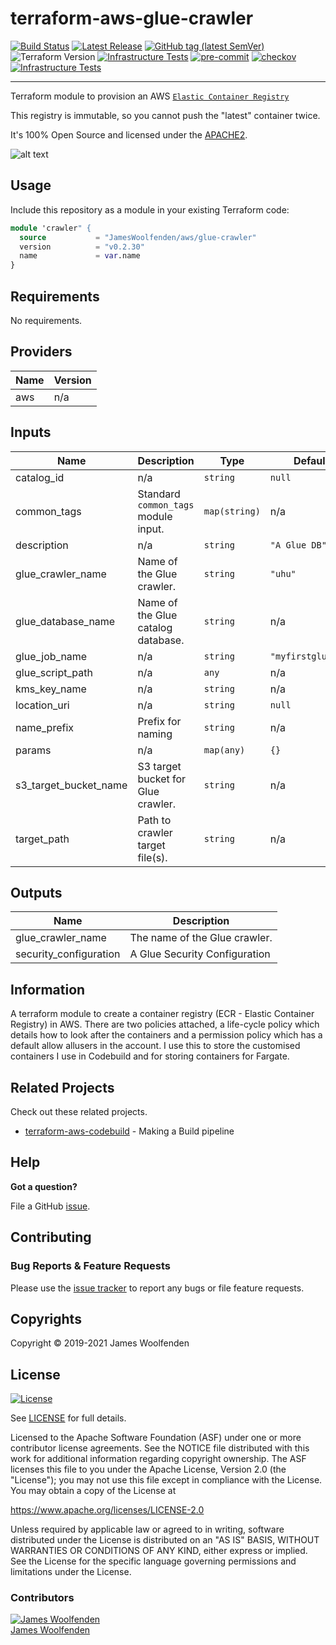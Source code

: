 # terraform-aws-glue-crawler

[![Build Status](https://github.com/JamesWoolfenden/terraform-aws-glue-crawler/workflows/Verify%20and%20Bump/badge.svg?branch=master)](https://github.com/JamesWoolfenden/terraform-aws-glue-crawler)
[![Latest Release](https://img.shields.io/github/release/JamesWoolfenden/terraform-aws-glue-crawler.svg)](https://github.com/JamesWoolfenden/terraform-aws-glue-crawler/releases/latest)
[![GitHub tag (latest SemVer)](https://img.shields.io/github/tag/JamesWoolfenden/terraform-aws-apigateway.svg?label=latest)](https://github.com/JamesWoolfenden/terraform-aws-apigateway/releases/latest)
![Terraform Version](https://img.shields.io/badge/tf-%3E%3D0.14.0-blue.svg)
[![Infrastructure Tests](https://www.bridgecrew.cloud/badges/github/JamesWoolfenden/terraform-aws-apigateway/cis_aws)](https://www.bridgecrew.cloud/link/badge?vcs=github&fullRepo=JamesWoolfenden%2Fterraform-aws-apigateway&benchmark=CIS+AWS+V1.2)
[![pre-commit](https://img.shields.io/badge/pre--commit-enabled-brightgreen?logo=pre-commit&logoColor=white)](https://github.com/pre-commit/pre-commit)
[![checkov](https://img.shields.io/badge/checkov-verified-brightgreen)](https://www.checkov.io/)
[![Infrastructure Tests](https://www.bridgecrew.cloud/badges/github/jameswoolfenden/terraform-aws-apigateway/general)](https://www.bridgecrew.cloud/link/badge?vcs=github&fullRepo=JamesWoolfenden%2Fterraform-aws-apigateway&benchmark=INFRASTRUCTURE+SECURITY)

---
Terraform module to provision an AWS [`Elastic Container Registry`](https://aws.amazon.com/ecr/)

This registry is immutable, so you cannot push the "latest" container twice.

It's 100% Open Source and licensed under the [APACHE2](LICENSE).

![alt text](./diagram/registry.png)

## Usage

Include this repository as a module in your existing Terraform code:

```terraform
module 'crawler" {
  source           = "JamesWoolfenden/aws/glue-crawler"
  version          = "v0.2.30"
  name             = var.name
}
```

<!-- BEGINNING OF PRE-COMMIT-TERRAFORM DOCS HOOK -->
## Requirements

No requirements.

## Providers

| Name | Version |
|------|---------|
| aws | n/a |

## Inputs

| Name | Description | Type | Default | Required |
|------|-------------|------|---------|:--------:|
| catalog\_id | n/a | `string` | `null` | no |
| common\_tags | Standard `common_tags` module input. | `map(string)` | n/a | yes |
| description | n/a | `string` | `"A Glue DB"` | no |
| glue\_crawler\_name | Name of the Glue crawler. | `string` | `"uhu"` | no |
| glue\_database\_name | Name of the Glue catalog database. | `string` | n/a | yes |
| glue\_job\_name | n/a | `string` | `"myfirstgluejob"` | no |
| glue\_script\_path | n/a | `any` | n/a | yes |
| kms\_key\_name | n/a | `string` | n/a | yes |
| location\_uri | n/a | `string` | `null` | no |
| name\_prefix | Prefix for naming | `string` | n/a | yes |
| params | n/a | `map(any)` | `{}` | no |
| s3\_target\_bucket\_name | S3 target bucket for Glue crawler. | `string` | n/a | yes |
| target\_path | Path to crawler target file(s). | `string` | n/a | yes |

## Outputs

| Name | Description |
|------|-------------|
| glue\_crawler\_name | The name of the Glue crawler. |
| security\_configuration | A Glue Security Configuration |

<!-- END OF PRE-COMMIT-TERRAFORM DOCS HOOK -->

## Information

A terraform module to create a container registry (ECR - Elastic Container Registry) in AWS.
There are two policies attached, a life-cycle policy which details how to look after the containers and a permission policy which has a default allow allusers in the account.
I use this to store the customised containers I use in Codebuild and for storing containers for Fargate.

## Related Projects

Check out these related projects.

- [terraform-aws-codebuild](https://github.com/jameswoolfenden/terraform-aws-codebuild) - Making a Build pipeline

## Help

**Got a question?**

File a GitHub [issue](https://github.com/jameswoolfenden/terraform-aws-glue-crawler/issues).

## Contributing

### Bug Reports & Feature Requests

Please use the [issue tracker](https://github.com/jameswoolfenden/terraform-aws-glue-crawler/issues) to report any bugs or file feature requests.

## Copyrights

Copyright © 2019-2021 James Woolfenden

## License

[![License](https://img.shields.io/badge/License-Apache%202.0-blue.svg)](https://opensource.org/licenses/Apache-2.0)

See [LICENSE](LICENSE) for full details.

Licensed to the Apache Software Foundation (ASF) under one
or more contributor license agreements. See the NOTICE file
distributed with this work for additional information
regarding copyright ownership. The ASF licenses this file
to you under the Apache License, Version 2.0 (the
"License"); you may not use this file except in compliance
with the License. You may obtain a copy of the License at

<https://www.apache.org/licenses/LICENSE-2.0>

Unless required by applicable law or agreed to in writing,
software distributed under the License is distributed on an
"AS IS" BASIS, WITHOUT WARRANTIES OR CONDITIONS OF ANY
KIND, either express or implied. See the License for the
specific language governing permissions and limitations
under the License.

### Contributors

[![James Woolfenden][jameswoolfenden_avatar]][jameswoolfenden_homepage]<br/>[James Woolfenden][jameswoolfenden_homepage]

[jameswoolfenden_homepage]: https://github.com/jameswoolfenden
[jameswoolfenden_avatar]: https://github.com/jameswoolfenden.png?size=150
[github]: https://github.com/jameswoolfenden
[linkedin]: https://www.linkedin.com/in/jameswoolfenden/
[twitter]: https://twitter.com/JimWoolfenden
[share_twitter]: https://twitter.com/intent/tweet/?text=terraform-aws-glue-crawler&url=https://github.com/jameswoolfenden/terraform-aws-glue-crawler
[share_linkedin]: https://www.linkedin.com/shareArticle?mini=true&title=terraform-aws-glue-crawler&url=https://github.com/jameswoolfenden/terraform-aws-glue-crawler
[share_reddit]: https://reddit.com/submit/?url=https://github.com/jameswoolfenden/terraform-aws-glue-crawler
[share_facebook]: https://facebook.com/sharer/sharer.php?u=https://github.com/jameswoolfenden/terraform-aws-glue-crawler
[share_email]: mailto:?subject=terraform-aws-glue-crawler&body=https://github.com/jameswoolfenden/terraform-aws-glue-crawler
